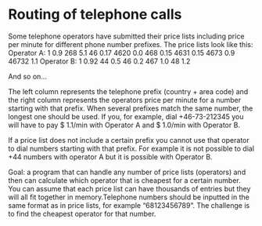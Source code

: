 # Routing of telephone calls
Some telephone operators have submitted their price lists including price per minute for different phone number prefixes. The price lists look like this:
Operator A:
1     0.9
268     5.1
46     0.17
4620     0.0
468     0.15
4631     0.15
4673     0.9
46732     1.1
Operator B:
1     0.92
44     0.5
46     0.2
467     1.0
48     1.2

And so on...

The left column represents the telephone prefix (country + area code) and the right column represents the operators price per minute for a number starting with that prefix. When several prefixes match the same number, the longest one should be used. If you, for example, dial +46-73-212345 you will have to pay $ 1.1/min with Operator A and $ 1.0/min with Operator B. 

If a price list does not include a certain prefix you cannot use that operator to dial numbers starting with that prefix. For example it is not possible to dial +44 numbers with operator A but it is possible with Operator B.

Goal: a program that can handle any number of price lists (operators) and then can calculate which operator that is cheapest for a certain number. You can assume that each price list can have thousands of entries but they will all fit together in memory.Telephone numbers should be inputted in the same format as in price lists, for example “68123456789”. The challenge is to find the cheapest operator for that number.

